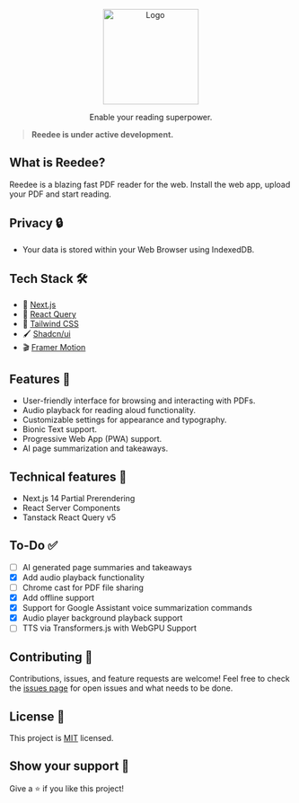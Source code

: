 <p align="center">
  <a href="https://reedee.vercel.app"><img src="https://res.cloudinary.com/dipao2yt1/image/upload/v1714207546/ReedlyPNG_vgpjxk.png" alt="Logo" height=170></a>
</p>
<p align="center">
    Enable your reading superpower.
</p>

> **Reedee is under active development.**

## What is Reedee?

Reedee is a blazing fast PDF reader for the web. Install the web app, upload your PDF and start reading.

## Privacy 🔒

- Your data is stored within your Web Browser using IndexedDB.

## Tech Stack 🛠️

- 🚀 [Next.js](https://nextjs.org/)
- 🌴 [React Query](https://react-query.tanstack.com/)
- 🎨 [Tailwind CSS](https://tailwindcss.com/)
- 🖌️ [Shadcn/ui](https://ui.shadcn.com/)
- 🎬 [Framer Motion](https://www.framer.com/api/motion/)

## Features 🌟

- User-friendly interface for browsing and interacting with PDFs.
- Audio playback for reading aloud functionality.
- Customizable settings for appearance and typography.
- Bionic Text support.
- Progressive Web App (PWA) support.
- AI page summarization and takeaways.

## Technical features 🚀

- Next.js 14 Partial Prerendering
- React Server Components
- Tanstack React Query v5

## To-Do ✅

- [ ] AI generated page summaries and takeaways
- [x] Add audio playback functionality
- [ ] Chrome cast for PDF file sharing
- [x] Add offline support
- [x] Support for Google Assistant voice summarization commands
- [x] Audio player background playback support
- [ ] TTS via Transformers.js with WebGPU Support 

## Contributing 🤝

Contributions, issues, and feature requests are welcome! Feel free to check the [issues page](https://github.com/dalist1/reedee/issues) for open issues and what needs to be done.

## License 📝

This project is [MIT](LICENSE) licensed.

## Show your support 💪

Give a ⭐️ if you like this project!
